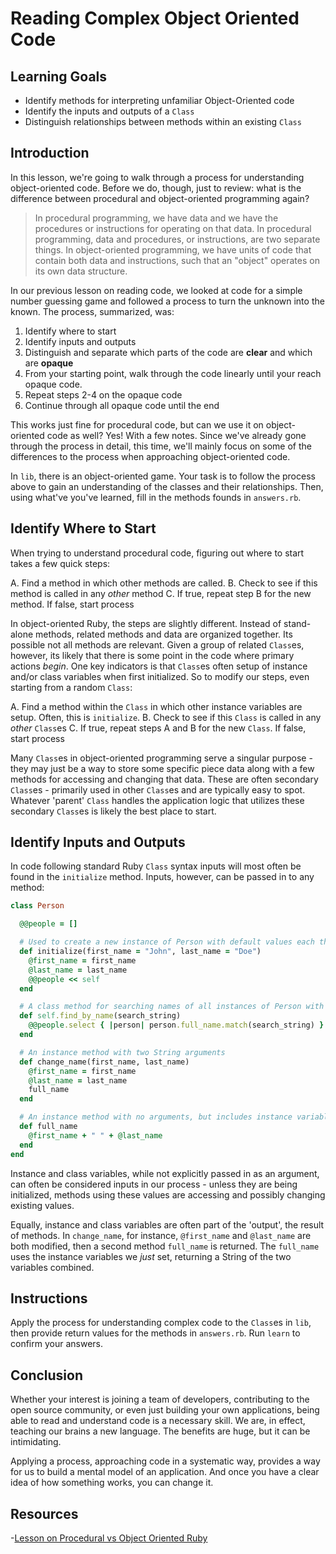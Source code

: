 # Reading Complex Object Oriented Code

## Learning Goals

- Identify methods for interpreting unfamiliar Object-Oriented code
- Identify the inputs and outputs of a `Class`
- Distinguish relationships between methods within an existing `Class`

## Introduction

In this lesson, we're going to walk through a process for understanding
object-oriented code. Before we do, though, just to review: what is the
difference between procedural and object-oriented programming again?

> In procedural programming, we have data and we have the procedures or
> instructions for operating on that data. In procedural programming, data and
> procedures, or instructions, are two separate things. In object-oriented
> programming, we have units of code that contain both data and instructions,
> such that an "object" operates on its own data structure.

In our previous lesson on reading code, we looked at code for a simple number
guessing game and followed a process to turn the unknown into the known. The
process, summarized, was:

1.  Identify where to start
2.  Identify inputs and outputs
3.  Distinguish and separate which parts of the code are **clear** and which are
    **opaque**
4.  From your starting point, walk through the code linearly until your reach
    opaque code.
5.  Repeat steps 2-4 on the opaque code
6.  Continue through all opaque code until the end

This works just fine for procedural code, but can we use it on object-oriented
code as well? Yes! With a few notes. Since we've already gone through
the process in detail, this time, we'll mainly focus on some of the differences
to the process when approaching object-oriented code.

In `lib`, there is an object-oriented game. Your task is to follow the process
above to gain an understanding of the classes and their relationships. Then,
using what've you've learned, fill in the methods founds in `answers.rb`.

## Identify Where to Start

When trying to understand procedural code, figuring out where to start takes a
few quick steps:

A. Find a method in which other methods are called.
B. Check to see if this method is called in any _other_ method
C. If true, repeat step B for the new method. If false, start process

In object-oriented Ruby, the steps are slightly different. Instead of
stand-alone methods, related methods and data are organized together. Its
possible not all methods are relevant. Given a group of related `Class`es,
however, its likely that there is some point in the code where primary actions
_begin_. One key indicators is that `Class`es often setup of instance and/or
class variables when first initialized. So to modify our steps, even starting
from a random `Class`:

A. Find a method within the `Class` in which other instance variables are setup. Often, this is `initialize`.
B. Check to see if this `Class` is called in any _other_ `Class`es
C. If true, repeat steps A and B for the new `Class`. If false, start process

Many `Class`es in object-oriented programming serve a singular purpose - they
may just be a way to store some specific piece data along with a few methods for
accessing and changing that data. These are often secondary `Class`es -
primarily used in other `Class`es and are typically easy to spot. Whatever
'parent' `Class` handles the application logic that utilizes these secondary
`Class`es is likely the best place to start.

## Identify Inputs and Outputs

In code following standard Ruby `Class` syntax inputs will most often be found
in the `initialize` method. Inputs, however, can be passed in to any method:

```ruby
class Person

  @@people = []

  # Used to create a new instance of Person with default values each the argument
  def initialize(first_name = "John", last_name = "Doe")
    @first_name = first_name
    @last_name = last_name
    @@people << self
  end

  # A class method for searching names of all instances of Person with a String argument
  def self.find_by_name(search_string)
    @@people.select { |person| person.full_name.match(search_string) }
  end

  # An instance method with two String arguments
  def change_name(first_name, last_name)
    @first_name = first_name
    @last_name = last_name
    full_name
  end

  # An instance method with no arguments, but includes instance variables
  def full_name
    @first_name + " " + @last_name
  end
end
```

Instance and class variables, while not explicitly passed in as an argument, can
often be considered inputs in our process - unless they are being initialized,
methods using these values are accessing and possibly changing existing values.

Equally, instance and class variables are often part of the 'output', the result
of methods. In `change_name`, for instance, `@first_name` and `@last_name` are
both modified, then a second method `full_name` is returned. The `full_name`
uses the instance variables we _just_ set, returning a String of the two
variables combined.

## Instructions

Apply the process for understanding complex code to the `Class`es in `lib`,
then provide return values for the methods in `answers.rb`. Run `learn` to
confirm your answers.

## Conclusion

Whether your interest is joining a team of developers, contributing to the open
source community, or even just building your own applications, being able to
read and understand code is a necessary skill. We are, in effect, teaching our
brains a new language. The benefits are huge, but it can be intimidating.

Applying a process, approaching code in a systematic way, provides a way for us
to build a mental model of an application. And once you have a clear idea of how
something works, you can change it.

## Resources

-[Lesson on Procedural vs Object Oriented Ruby][pvoo]

[pvoo]: https://learn.co/lessons/procedural-vs-oo-ruby
[record separator characters]: https://ruby-doc.org/core-2.2.0/String.html#method-i-chomp
